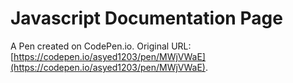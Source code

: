 # Javascript Documentation Page

A Pen created on CodePen.io. Original URL: [https://codepen.io/asyed1203/pen/MWjVWaE](https://codepen.io/asyed1203/pen/MWjVWaE).


